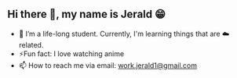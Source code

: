 ## Hi there 👋, my name is Jerald :grin:

- 🌱 I’m a life-long student. Currently, I'm learning things that are :cloud: related.
- ⚡Fun fact: I love watching anime
- 📫 How to reach me via email: work.jerald1@gmail.com
